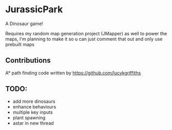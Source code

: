 # JurassicPark
A Dinosaur game!


Requires my random map generation project (JMapper) as well to power the maps, I'm planning to make it so u can just comment that out and only use prebuilt maps

## Contributions

A* path finding code written by https://github.com/lucykgriffiths


## TODO:

 - add more dinosaurs
 - enhance behaviours
 - multiple key inputs
 - plant spawning
 - astar in new thread
